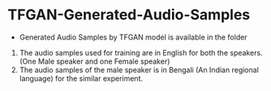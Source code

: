 # TFGAN-Generated-Audio-Samples
- Generated Audio Samples by TFGAN model is available in the folder
1. The audio samples used for training are in English for both the speakers. (One Male speaker and one Female speaker)
2. The audio samples of the male speaker is in Bengali (An Indian regional language) for the similar experiment.
